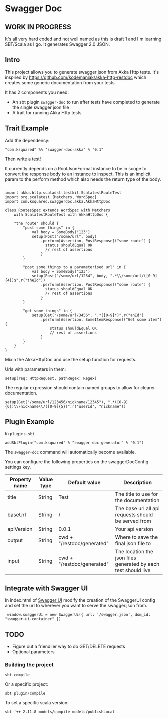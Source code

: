 Swagger Doc
========

## WORK IN PROGRESS

It's all very hard coded and not well named as this is draft 1
and I'm learning SBT/Scala as I go. It generates Swagger 2.0 JSON.

## Intro

This project allows you to generate swagger json from Akka Http tests.
It's inspired by https://github.com/kodemaniak/akka-http-restdoc which creates
some generic documentation from your tests.

It has 2 components you need:

* An sbt plugin `swagger-doc` to run after tests have completed to generate the single swagger json file
* A trait for running Akka Http tests

## Trait Example

Add the dependency:

`"com.ksquared" %% "swagger-doc-akka" % "0.1"`

Then write a test!

It currently depends on a RootJsonFormat instance to be in scope
to convert the response body to an instance to inspect.
This is an implicit param to the perform method which also
needs the return type of the body.

```

import akka.http.scaladsl.testkit.ScalatestRouteTest
import org.scalatest.{Matchers, WordSpec}
import com.ksquared.swaggerdoc.akka.AkkaHttpDoc

class RoutesSpec extends WordSpec with Matchers
    with ScalatestRouteTest with AkkaHttpDoc {

    "the route" should {
        "post some things" in {
            val body = SomeBody("123")
            setup(Post("/some/url", body)
                .perform[Assertion, PostResponse]("some route") {
                  status shouldEqual OK
                  // rest of assertions
                }
        }
        
        "post some things to a parameterised url" in {
            val body = SomeBody("123")
            setup(Post("/some/url/1234", body, ".*\\/some/url/([0-9]{4})$".r("theId"))
                .perform[Assertion, PostResponse]("some route") {
                  status shouldEqual OK
                  // rest of assertions
                }
        }
        
        "get some things" in {
            setup(Get("/some/url/3456", ".*([0-9]*)".r("anId")
                .perform[Assertion, SomeItemResponse]("Get some item") {
                    status shouldEqual OK
                    // rest of assertions
                }
        }
    }
}
```

Mixin the AkkaHttpDoc and use the setup function for requests.

Urls with parameters in them:

`setup(req: HttpRequest, pathRegex: Regex)`

The regular expression should contain named groups to allow for
clearer documentation. 

`setup(Get("/some/url/123456/nickname/12345"), ".*([0-9]{6})\\/nickname\\/([0-9]{5})".r("userId", "nickname"))`


## Plugin Example

In `plugins.sbt`

`addSbtPlugin("com.ksquared" % "swagger-doc-generator" % "0.1")`

The `swagger-doc` command will automatically become available.

You can configure the following properties on the swaggerDocConfig settings key. 

| Property name | Value type    | Default value             | Description |
| ------------- | ----------    | -------------             | ----------- | 
|title          | String        | Test                      | The title to use for the documentation |
|baseUrl        | String        | /                         | The base url all api requests should be served from |
|apiVersion     | String        | 0.0.1                     | Your api version |
|output         | String        | cwd + "/restdoc/generated"| Where to save the final json file to |
|input          | String        | cwd + "/restdoc/generated"| The location the json files generated by each test should live

## Integrate with Swagger UI

In index.html of [Swagger UI](https://github.com/swagger-api/swagger-ui)
modify the creation of the SwaggerUI config and set the url to wherever
you want to serve the swagger.json from.

`
window.swaggerUi = new SwaggerUi({
        url: '/swagger.json',
        dom_id: "swagger-ui-container"
})`

## TODO

* Figure out a friendlier way to do GET/DELETE requests
* Optional parameters

### Building the project

`sbt compile`

Or a specific project:

`sbt plugin/compile`

To set a specific scala version:

`sbt '++ 2.11.8 models/compile models/publishLocal`

